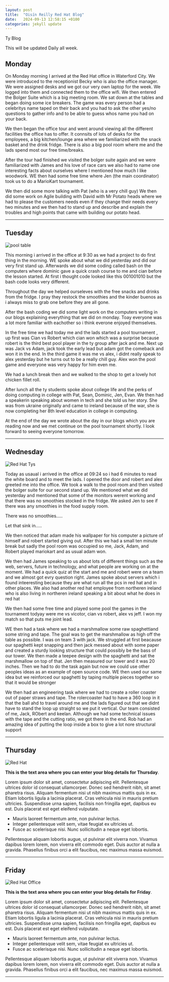 ```yaml
---
layout: post
title:  "Oisín Reilly Red Hat Blog"
date:   2024-09-13 12:58:15 +0100
categories: jekyll update
---
```


Ty Blog


This will be updated Daily all week.


## Monday



On Monday morning I arrived at the Red Hat office in Waterford City. We were introduced to the receptionist Becky who is also the office manager. We were assigned desks and we got our very own laptop for the week. We logged into them and connected them to the office wifi. We then entered the Bolger Suite which is a big meeting room. We sat down at the tables and began doing some ice breakers. The game was every person had a celebritys name taped on their back and you had to ask the other yes/no questions to gather info and to be able to guess whos name you had on your back. 

 We then began the office tour and went around viewing all the different facilities the office has to offer. It connsits of lots of desks for the employees, a big kitchen/lounge area where we familiarized with the snack basket and the drink fridge. There is also a big pool room where me and the lads spend most our free time/breaks.

 After the tour had finished we visited the bolger suite again and we were familiarized with James and his love of race cars we also had to name one interesting facts about ourselves where I mentioned how much I like woodwork. WE then had some free time where Jen (the main coordinator) took us to do a MarioKart tournament. 

 We then did some more talking with Pat (who is a very chill guy) We then did some work on Agile building with David with Mr Potato heads where we had to please the customers needs even  if they change their needs every two minutes and we then had to stand up and describe and explain the troubles and high points that came with building our potato head.

  



---
## Tuesday

![pool table](https://media.istockphoto.com/id/149409557/photo/composition-of-billiard.jpg?s=612x612&w=0&k=20&c=Wn6B7acze4xG4TX1S3vusu8nC88nYJBy2_xYhdRNpKU=)


This morning i arrived in the office at 9:30 as we had a project to do first thing in the morning. WE spoke about what we did yesterday and did our very first stand up. Afterwards we did some coding called bash on the computers where dominic gave a quick crash course to me and cian before the lesson started. At first i thought code looked like this 001001010 but the bash code looks very different.

Throughout the day we helped ourseleves with the free snacks and drinks from the fridge. I pray they restock the smoothies and the kinder buenos as i always miss to grab one before they are all gone. 

 After the bash coding we did some light work on the computers writing in our blogs explaining everything that we did on monday. Toay everyone was a lot more familiar with eachother so i think everone enjoyed themselves.
 
 In the free time we had today me and the lads started a pool tournament , up first was Cian vs Robert which cian won which was a surprise because robert is the third best pool player in the ty group after jack and me. Next up was Jack vs Adam, jack took the early lead but adam got the comeback and won it in the end. In the third game it was me vs alex, i didnt really speak to alex yesterday but he turns out to be a really chill guy. Alex won the pool game and everyone was very happy for him even me.

 We had a lunch break then and we walked to the shop to get a lovely hot chicken fillet roll.

 After lunch all the ty students spoke about college life and the perks of doing computing in college with Pat, Sean, Dominic, Jen, Evan. We then had a speakerin speaking about women in tech and she told us her story. She was from ukraine originally and came to ireland because of the war, she is now completing her 8th level education in college in computing.  

  At the end of the day we wrote about the day in our blogs which you are reading now and we met continue on the pool tournament shortly. I look forward to seeing everyone tomorrow.

 

 


---
## Wednesday
![Red Hat Tys](https://media.licdn.com/dms/image/D4E12AQGU2MRA1t_flw/article-cover_image-shrink_720_1280/0/1669889882460?e=2147483647&v=beta&t=2iisPY76v14iDs2r6ruxcI0rKQ5a51bWC5Ted8bh6Fc "Red Hat TYs")

 Today as usaual i arrived in the office at 09:24 so i had 6 minutes to read the white board and to meet the lads. I opened the door and robert and alex greeted me into the office. We took a walk to the pool room and then visited the bolger suite for our second stand up. We mentioned what we did yesterday and mentioned that some of the monitors werent working and that there was no smoothies stocked in the fridge. We asked Jen to see if there was any smoothies in the food supply room.

  There was no smoothies.....

  Let that sink in.....

  We then noticed that adam made his wallpaper for his computer a picture of himself and robert started giving out.
 After this we had a small ten minute break but sadly the pool room was occupied so me, Jack, Adam, and Robert played mariokart and as usual adam won.

 We then had James speaking to us about lots of different things such as the web, servers, future in technology, and what people are working on at the moment. We had a quick quiz at the start and me and robert were on a team and we almost got evry question right. James spoke about servers which i found inteeresting because they are what run all the pcs in red hat and in other places. We also had another red hat employee from northeren ireland who is also living in northeren ireland speaking a bit about what he does in red hat

 We then had some free time and played some pool the games in the tournament todyay were me vs vicotor, cian vs robert, alex vs jeff. I won my match so that puts me joint lead.


  WE then had a task where we had a marshmallow some raw spaghettiand some string and tape. The goal was to get the marshmallow as high off the table as possible. I was on team 3 with jack. We struggled at first beacause our spaghetti kept snapping and then jack messed about with some paper and created a sturdy looking structure that could possibly be the bass of our tower. We then made a teepee design with the spaghetti and sat the marshmallow on top of that. Jen then measured our tower and it was 20 inches. Then we had to do the task again but now we could use other peoples ideas as an example of open source code. WE then used our same idea but we reinforced our spaghetti by taping multiple pieces together so that it would be stronger

  We then had an engineering task where we had to create a roller coaster out of paper straws and tape. The rolercoaster had to have a 360 loop in it that the ball ahd to travel around me and the lads figured out that we didnt have to stand the loop up straight so we put it vertical. Our team consisted of me, Jack, RObert and keelan. Although we had some technical issues with the tape and the cutting ratio, we got there in the end. Rob had an amazing idea of putting the loop inside a box to give a lot nore structural support

 





---
## Thursday
![Red Hat](https://miro.medium.com/v2/resize:fit:1400/0*7VyEZgzwUhQMeBqb "Code")

**This is the text area where you can enter your blog details for Thursday**.

Lorem ipsum dolor sit amet, consectetur adipiscing elit. Pellentesque ultrices dolor id consequat ullamcorper. Donec sed hendrerit nibh, sit amet pharetra risus. Aliquam fermentum nisi ut nibh maximus mattis quis in ex. Etiam lobortis ligula a lacinia placerat. Cras vehicula nisi in mauris pretium ultricies. Suspendisse urna sapien, facilisis non fringilla eget, dapibus eu est. Duis placerat est eget eleifend vulputate. 

* Mauris laoreet fermentum ante, non pulvinar lectus. 
* Integer pellentesque velit sem, vitae feugiat ex ultricies ut. 
* Fusce ac scelerisque nisi. Nunc sollicitudin a neque eget lobortis. 

Pellentesque aliquam lobortis augue, ut pulvinar elit viverra non. Vivamus dapibus lorem lorem, non viverra elit commodo eget. Duis auctor at nulla a gravida. Phasellus finibus orci a elit faucibus, nec maximus massa euismod.

---
## Friday
![Red Hat Office](https://github.blog/wp-content/uploads/2023/10/Collaboration-DarkMode-2.png?resize=1200%2C630 "Github")

**This is the text area where you can enter your blog details for Friday**.

Lorem ipsum dolor sit amet, consectetur adipiscing elit. Pellentesque ultrices dolor id consequat ullamcorper. Donec sed hendrerit nibh, sit amet pharetra risus. Aliquam fermentum nisi ut nibh maximus mattis quis in ex. Etiam lobortis ligula a lacinia placerat. Cras vehicula nisi in mauris pretium ultricies. Suspendisse urna sapien, facilisis non fringilla eget, dapibus eu est. Duis placerat est eget eleifend vulputate. 

* Mauris laoreet fermentum ante, non pulvinar lectus. 
* Integer pellentesque velit sem, vitae feugiat ex ultricies ut. 
* Fusce ac scelerisque nisi. Nunc sollicitudin a neque eget lobortis. 

Pellentesque aliquam lobortis augue, ut pulvinar elit viverra non. Vivamus dapibus lorem lorem, non viverra elit commodo eget. Duis auctor at nulla a gravida. Phasellus finibus orci a elit faucibus, nec maximus massa euismod.

---

